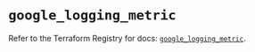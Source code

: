# `google_logging_metric`

Refer to the Terraform Registry for docs: [`google_logging_metric`](https://registry.terraform.io/providers/hashicorp/google/6.20.0/docs/resources/logging_metric).
